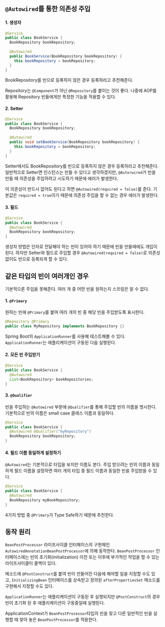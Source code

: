 ## `@Autowired`를 통한 의존성 주입

#### 1. 생성자

```java
@Service
public class BookService {
  BookRepository bookRepository;
  
  @Autowired
  public BookService(BookRepository bookRepository) {
    this.bookRepository = bookRepository;
  }
}
```

BookRepository를 빈으로 등록하지 않은 경우 등록하라고 추천해준다.

Repository는 `@Component`가 아닌 `@Repository`를 붙이는 것이 좋다. 나중에 AOP를 활용해 Repository 빈들에게만 특정한 기능을 적용할 수 있다.



#### 2. Setter

```java
@Service
public class BookService {
  BookRepository bookRepository;
  
  @Autowired
  public void setBookService(BookRepository bookRepository) {
    this.bookRepository = bookRepository;
  }
}
```

Setter에서도 BookRepository를 빈으로 등록하지 않은 경우 등록하라고 추천해준다. 일반적으로 Setter면 인스턴스는 만들 수 있다고 생각하겠지만, `@Autorwired`가 빈을 만들 때 의존성을 주입하려고 시도하기 때문에 에러가 발생한다.

이 의존성이 반드시 없어도 된다고 하면 `@Autowired(required = false)`를 준다. 기본값은 `required = true`이기 때문에 의존성 주입을 할 수 없는 경우 에러가 발생한다.



#### 3. 필드

```java
@Service
public class BookService {
  @Autowired
  BookRepository bookRepository;
}
```

생성자 방법은 인자로 전달해야 하는 빈이 있어야 하기 때문에 빈을 만들때에도 개입이 된다. 하지만 Setter와 필드로 주입할 경우 `@Autowired(required = false)`로 의존성 없이도 빈으로 등록되게 할 수 있다.



## 같은 타입의 빈이 여러개인 경우

기본적으론 주입을 못해준다. 여러 개 중 어떤 빈을 원하는지 스프링은 알 수 없다.



#### 1. `@Primary`

원하는 빈에 `@Primary`를 붙여 여러 개의 빈 중 해당 빈을 주입받도록 표시한다.

```java
@Repository @Primary
public class MyRepository implements BookRepository {}
```

Spring Boot의 `ApplicationRunner`를 사용해 테스트해볼 수 있다. `ApplicationRunner`는 애플리케이션이 구동된 다음 실행된다.



#### 2. 모든 빈 주입받기

```java
@Service
public class BookService {
  @Autowired
  List<BookRepository> bookRepositories;
}
```



#### 3. `@Qualifier`

빈을 주입하는 `@Autowired` 부분에 `@Qualifier`를 통해 주입할 빈의 이름을 명시한다. 기본적으로 빈의 이름은 small case 클래스 이름과 동일하다. 

```java
@Service
public class BookService {
  @Autowired @Qualifier("myRepository")
  BookRepository bookRepository;
}
```



#### 4. 필드 이름 동일하게 설정하기

`@Autowired`는 기본적으로 타입을 보지만 이름도 본다. 주입 받으려는 빈의 이름과 동일하게 필드 이름을 설정하면 여러 개의 타입 중 필드 이름과 동일한 빈을 주입받을 수 있다.

```java
@Service
public class BookService {
  @Autowired
  BookRepository myBookRepository;
}
```

4가지 방법 중 `@Primary`가 Type Safe하기 때문에 추천한다.



## 동작 원리

`BeanPostProcessor` 라이프사이클 인터페이스의 구현체인 `AutowiredAnnotationBeanPostProcessor`에 의해 동작한다. `BeanPostProcessor` 인터페이스에는 빈의 초기화(initialization) 이전 또는 이후에 부가적인 작업을 할 수 있는 라이프사이클이 콜백이 있다.

메소드에 `@PostConstruct`를 붙여 빈이 만들어진 다음에 해야할 일을 지정할 수도 있고, `InitializingBean` 인터페이스를 상속받고 정의된 `afterPropertiesSet` 메소드를 구현해서 지정할 수도 있다.

`ApplicationRunner`는 애플리케이션이 구동된 후 실행되지만 `@PostConstruct`의 경우 빈이 초기화 된 후 애플리케이션이 구동중일때 실행된다.

ApplicationContext가 `BeanPostProcessor`타입의 빈을 찾고 다른 일반적인 빈을 실행할 때 찾아 놓은 `BeanPostProcessor`를 적용한다.